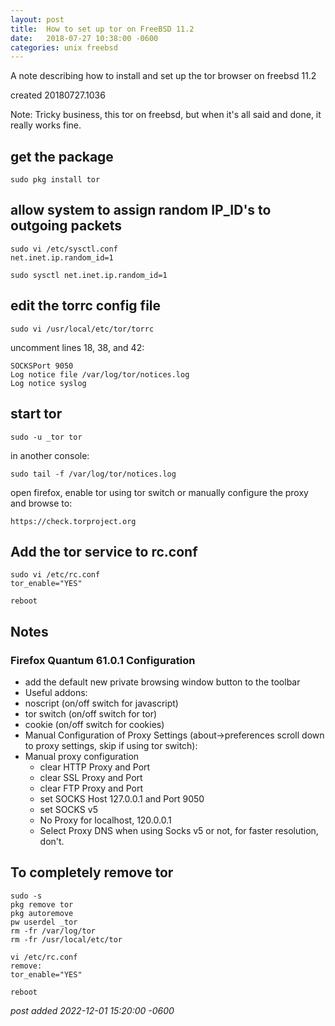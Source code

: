```yaml
---
layout:	post
title:	How to set up tor on FreeBSD 11.2
date:	2018-07-27 10:38:00 -0600
categories:	unix freebsd
---
```

A note describing how to install and set up the tor browser on freebsd 11.2
<!--more-->

created 20180727.1036

Note: Tricky business, this tor on freebsd, but when it's all said and done, it really works fine.

## get the package

`sudo pkg install tor`


## allow system to assign random IP_ID's to outgoing packets

```
sudo vi /etc/sysctl.conf
net.inet.ip.random_id=1

sudo sysctl net.inet.ip.random_id=1
```

## edit the torrc config file

`sudo vi /usr/local/etc/tor/torrc`

uncomment lines 18, 38, and 42:

```
SOCKSPort 9050
Log notice file /var/log/tor/notices.log
Log notice syslog
```

## start tor

`sudo -u _tor tor`

in another console:

`sudo tail -f /var/log/tor/notices.log`

open firefox, enable tor using tor switch or manually configure the proxy and browse to:

`https://check.torproject.org`


## Add the tor service to rc.conf

```
sudo vi /etc/rc.conf
tor_enable="YES"

reboot
```

## Notes

### Firefox Quantum 61.0.1 Configuration

* add the default new private browsing window button to the toolbar
* Useful addons:
 * noscript (on/off switch for javascript)
 * tor switch (on/off switch for tor)
 * cookie (on/off switch for cookies)
* Manual Configuration of Proxy Settings (about->preferences scroll down to proxy settings, skip if using tor switch):
 * Manual proxy configuration
     * clear HTTP Proxy and Port
     * clear SSL Proxy and Port
     * clear FTP Proxy and Port
     * set SOCKS Host 127.0.0.1 and Port 9050
     * set SOCKS v5
     * No Proxy for localhost, 120.0.0.1
     * Select Proxy DNS when using Socks v5 or not, for faster resolution, don't.

## To completely remove tor

```
sudo -s
pkg remove tor
pkg autoremove
pw userdel _tor
rm -fr /var/log/tor
rm -fr /usr/local/etc/tor

vi /etc/rc.conf
remove:
tor_enable="YES"

reboot 
```

*post added 2022-12-01 15:20:00 -0600*